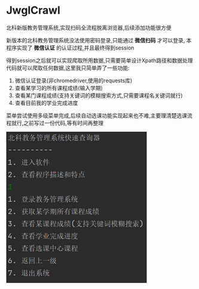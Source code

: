 # JwglCrawl
北科新版教务管理系统,实现扫码全流程脱离浏览器,后续添加功能很方便

新版本的北科教务管理系统没法使用密码登录,只能通过 **微信扫码** 才可以登录, 本程序实现了 **微信认证** 的认证过程,并且最终得到session

得到session之后就可以实现爬取所用数据,只需要简单设计Xpath路径和数据处理代码就可以爬取任何数据,这里我只简单弄了一些功能:
1. 微信认证登录(非chromedriver,使用的requests库)
2. 查看某学习的所有课程成绩(输入学期)
3. 查看某门课程成绩(支持关键词的模糊搜索方式,只需要课程名关键词就行)
4. 查看目前我的学业完成进度

菜单尝试使用多级菜单完成,后续自动选课功能实现起来也不难,主要理清楚选课流程就行,之前写过一份代码,等有时间再整理

![img.png](img/img.png)